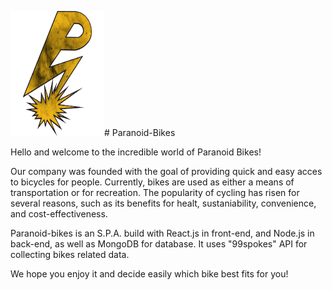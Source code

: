 <img src="./client/src/assets/Logo.png" alt="paranoid-bikes_logo" height="200" width="150" /># Paranoid-Bikes

Hello and welcome to the incredible world of Paranoid Bikes! 

Our company was founded with the goal of providing quick and easy acces to bicycles for people. Currently, bikes are used as either a means of transportation or
for recreation. The popularity of cycling has risen for several reasons, such as its benefits for healt, sustaniability, convenience, and cost-effectiveness. <br>

Paranoid-bikes is an S.P.A. build with React.js in front-end, and Node.js in back-end, as well as MongoDB for database. It uses "99spokes" API for collecting bikes
related data. <br>

We hope you enjoy it and decide easily which bike best fits for you!
